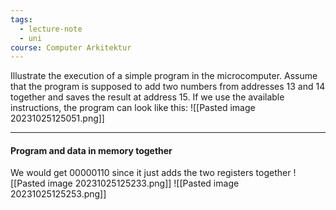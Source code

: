 ```yaml
---
tags:
  - lecture-note
  - uni
course: Computer Arkitektur
---
```

Illustrate the execution of a simple program in the microcomputer. Assume that the program is supposed to add two numbers from addresses 13 and 14 together and saves the result at address 15. If we use the available instructions, the program can look like this:
![[Pasted image 20231025125051.png]]

***
#### Program and data in memory together
We would get 00000110 since it just adds the two registers together
![[Pasted image 20231025125233.png]]
![[Pasted image 20231025125253.png]]
